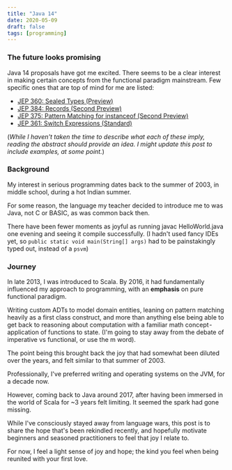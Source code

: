```yaml
---
title: "Java 14"
date: 2020-05-09
draft: false
tags: [programming]
---
```

### The future looks promising
Java 14 proposals have got me excited. There seems to be a clear interest in making certain concepts from the functional paradigm mainstream. Few specific ones that are top of mind for me are listed:
* [JEP 360: Sealed Types (Preview)](https://openjdk.java.net/jeps/384)
* [JEP 384: Records (Second Preview)](https://openjdk.java.net/jeps/384)
* [JEP 375: Pattern Matching for instanceof (Second Preview)](https://openjdk.java.net/jeps/361)
* [JEP 361: Switch Expressions (Standard)](https://openjdk.java.net/jeps/361)

(*While I haven't taken the time to describe what each of these imply, reading the abstract should provide an idea. 
I might update this post to include examples, at some point.*)

### Background
My interest in serious programming dates back to the summer of 2003, in middle school, during a hot Indian summer.

For some reason, the language my teacher decided to introduce me to was Java, not C or BASIC, as was common back then.

There have been fewer moments as joyful as running javac HelloWorld.java one evening and seeing it compile successfully.
(I hadn't used fancy IDEs yet, so `public static void main(String[] args)` had to be painstakingly typed out, instead of a `psvm`)

### Journey
In late 2013, I was introduced to Scala. By 2016, it had fundamentally influenced my approach to programming, with an **emphasis** on pure functional paradigm.

Writing custom ADTs to model domain entities, leaning on pattern matching heavily as a first class construct, and more than anything else being able to get back to reasoning about computation with a familiar math concept - application of functions to state. (I'm going to stay away from the debate of imperative vs functional, or use the m word).

The point being this brought back the joy that had somewhat been diluted over the years, and felt similar to that summer of 2003.

Professionally, I've preferred writing and operating systems on the JVM, for a decade now.

However, coming back to Java around 2017, after having been immersed in the world of Scala for ~3 years felt limiting. It seemed the spark had gone missing.

While I've consciously stayed away from language wars, this post is to share the hope that's been rekindled recently, and hopefully motivate beginners and seasoned practitioners to feel that joy I relate to.

For now, I feel a light sense of joy and hope; the kind you feel when being reunited with your first love.
